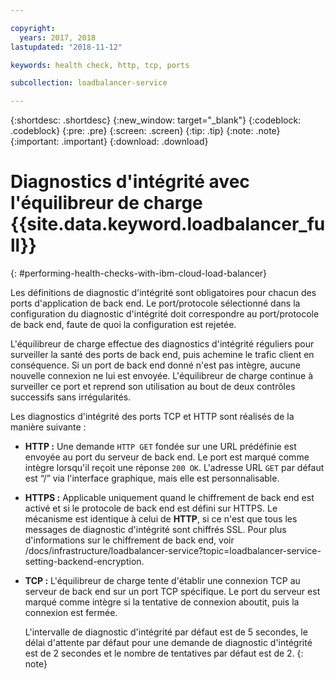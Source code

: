 ```yaml
---

copyright:
  years: 2017, 2018
lastupdated: "2018-11-12"

keywords: health check, http, tcp, ports

subcollection: loadbalancer-service

---
```


{:shortdesc: .shortdesc}
{:new_window: target="_blank"}
{:codeblock: .codeblock}
{:pre: .pre}
{:screen: .screen}
{:tip: .tip}
{:note: .note}
{:important: .important}
{:download: .download}

# Diagnostics d'intégrité avec l'équilibreur de charge {{site.data.keyword.loadbalancer_full}}
{: #performing-health-checks-with-ibm-cloud-load-balancer}

Les définitions de diagnostic d'intégrité sont obligatoires pour chacun des ports d'application de back end. Le port/protocole sélectionné dans la configuration du diagnostic d'intégrité doit correspondre au port/protocole de back end, faute de quoi la configuration est rejetée.

L'équilibreur de charge effectue des diagnostics d'intégrité réguliers pour surveiller la santé des ports de back end, puis achemine le trafic client en conséquence. Si un port de back end donné n'est pas intègre, aucune nouvelle connexion ne lui est envoyée. L'équilibreur de charge continue à surveiller ce port et reprend son utilisation au bout de deux contrôles successifs sans irrégularités.

Les diagnostics d'intégrité des ports TCP et HTTP sont réalisés de la manière suivante :

* **HTTP :** Une demande `HTTP GET` fondée sur une URL prédéfinie est envoyée au port du serveur de back end. Le port est marqué comme intègre lorsqu'il reçoit une réponse `200 OK`. L'adresse URL `GET` par défaut est “/” via l'interface graphique, mais elle est personnalisable.

* **HTTPS :** Applicable uniquement quand le chiffrement de back end est activé et si le protocole de back end est défini sur HTTPS. Le mécanisme est identique à celui de **HTTP**, si ce n'est que tous les messages de diagnostic d'intégrité sont chiffrés SSL. Pour plus d'informations sur le chiffrement de back end, voir /docs/infrastructure/loadbalancer-service?topic=loadbalancer-service-setting-backend-encryption.

* **TCP :** L'équilibreur de charge tente d'établir une connexion TCP au serveur de back end sur un port TCP spécifique. Le port du serveur est marqué comme intègre si la tentative de connexion aboutit, puis la connexion est fermée.

	L'intervalle de diagnostic d'intégrité par défaut est de 5 secondes, le délai d'attente par défaut pour une demande de diagnostic d'intégrité est de 2 secondes et le nombre de tentatives par défaut est de 2.
  {: note}
